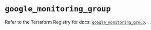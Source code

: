 # `google_monitoring_group`

Refer to the Terraform Registry for docs: [`google_monitoring_group`](https://registry.terraform.io/providers/hashicorp/google-beta/6.29.0/docs/resources/google_monitoring_group).

